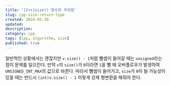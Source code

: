 ```yaml
---
title: '[C++]size() 함수의 주의점'
slug: cpp-size-return-type
created: 2024-05-30
updated:
description:
category: cpp
tags: [cpp, algorithm, size]
published: true
---
```


일반적인 상황에서는 괜찮지만 `v.size() - 1`처럼 뺄셈이 들어갈 때는 `unsigned`라는 점이 문제를 일으킨다. 만약 `v`의 `size()`가 `0`이라면 `1`을 뺄 때 오버플로우가 발생하여 `UNSIGNED_INT_MAX`의 값으로 바뀐다.
따라서 뺄셈이 들어가고, `size`가 `0`이 될 가능성이 있을 때는 반드시 `(int)v.size() - 1` 이렇게 강제 형변환을 해줘야 한다.
